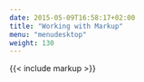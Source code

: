 ```yaml
---
date: 2015-05-09T16:58:17+02:00
title: "Working with Markup"
menu: "menudesktop"
weight: 130
---
```


{{< include markup >}}